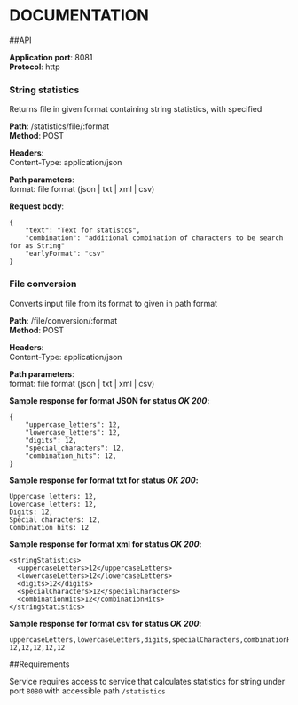 # DOCUMENTATION
##API

**Application port**: 8081  <br />
**Protocol**: http

### String statistics

Returns file in given format containing string statistics, with specified 

**Path**: /statistics/file/:format <br />
**Method**: POST <br />

**Headers**: <br />
Content-Type: application/json

**Path parameters**: <br />
format: file format (json | txt | xml | csv)

**Request body**:
```
{
    "text": "Text for statistcs",
    "combination": "additional combination of characters to be search for as String"
    "earlyFormat": "csv"
}

```

### File conversion

Converts input file from its format to given in path format

**Path**: /file/conversion/:format <br />
**Method**: POST <br />

**Headers**: <br />
Content-Type: application/json

**Path parameters**: <br />
format: file format (json | txt | xml | csv)

**Sample response for format JSON for status *OK* *200*:**
```
{
    "uppercase_letters": 12,
    "lowercase_letters": 12,
    "digits": 12,
    "special_characters": 12,
    "combination_hits": 12,
}
```
**Sample response for format txt for status *OK* *200*:**
```
Uppercase letters: 12,
Lowercase letters: 12,
Digits: 12,
Special characters: 12,
Combination hits: 12
```

**Sample response for format xml for status *OK* *200*:**
```
<stringStatistics>
  <uppercaseLetters>12</uppercaseLetters>
  <lowercaseLetters>12</lowercaseLetters>
  <digits>12</digits>
  <specialCharacters>12</specialCharacters>
  <combinationHits>12</combinationHits>
</stringStatistics>
```

**Sample response for format csv for status *OK* *200*:**
```
uppercaseLetters,lowercaseLetters,digits,specialCharacters,combinationHits
12,12,12,12,12
```

##Requirements

Service requires access to service that calculates statistics for string under port `8080` with accessible path `/statistics`